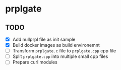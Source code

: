 # prplgate

## TODO
- [x] Add nullprpl file as init sample
- [x] Build docker images as build environemnt
- [ ] Transform `prplgate.c` file to `prplgate.cpp` cpp file
- [ ] Split `prplgate.cpp` into multiple small cpp files
- [ ] Prepare curl modules
